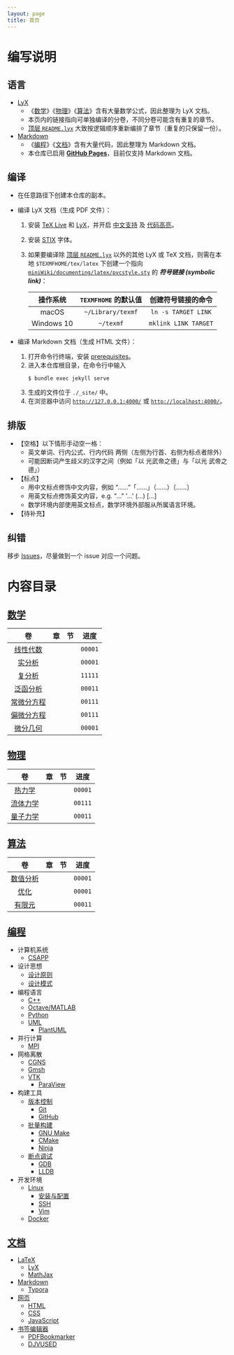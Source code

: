 ```yaml
---
layout: page
title: 首页
---
```


# 编写说明

## 语言
- [LyX](./documenting/latex/README.md#LyX)
  - 《[数学](#数学)》《[物理](#物理)》《[算法](#算法)》含有大量数学公式，因此整理为 LyX 文档。
  - 本页内的链接指向可单独编译的分卷，不同分卷可能含有重复的章节。
  - [顶层 `README.lyx`](./README.lyx) 大致按逻辑顺序重新编排了章节（重复的只保留一份）。
- [Markdown](./programming/markdown.md)
  - 《[编程](#编程)》《[文档](#文档)》含有大量代码，因此整理为 Markdown 文档。
  - 本仓库已启用 [**GitHub Pages**](https://pvcstillingradschool.github.io/miniWiki/)，目前仅支持 Markdown 文档。

## 编译

- 在任意路径下创建本仓库的副本。
- 编译 LyX 文档（生成 PDF 文件）：
  1. 安装 [TeX Live](./documenting/latex/README.md#TeX-Live) 和 [LyX](./documenting/latex/README.md#LyX)，并开启 [中文支持](./documenting/latex/README.md#LyX-中文支持) 及 [代码高亮](./documenting/latex/README.md#LyX-代码高亮)。
  1. 安装 [STIX](https://github.com/stipub/stixfonts) 字体。
  1. 如果要编译除 [顶层 `README.lyx`](./README.lyx) 以外的其他 LyX 或 TeX 文档，则需在本地 `$TEXMFHOME/tex/latex` 下创建一个指向 [`miniWiki/documenting/latex/pvcstyle.sty`](./documenting/latex/pvcstyle.sty) 的 ***符号链接 (symbolic link)***：
    
     |  操作系统  | `TEXMFHOME` 的默认值 |  创建符号链接的命令  |
     | :--------: | :------------------: | :------------------: |
     |   macOS    |  `~/Library/texmf`   | `ln -s TARGET LINK`  |
     | Windows 10 |      `~/texmf`       | `mklink LINK TARGET` |

- 编译 Markdown 文档（生成 HTML 文件）：
  1. 打开命令行终端，安装 [prerequisites](https://help.github.com/en/github/working-with-github-pages/testing-your-github-pages-site-locally-with-jekyll#prerequisites)。
  1. 进入本仓库根目录，在命令行中输入
     ```shell
     $ bundle exec jekyll serve
     ```
  1. 生成的文件位于 `./_site/` 中。
  1. 在浏览器中访问 [`http://127.0.0.1:4000/`](http://127.0.0.1:4000/) 或 [`http://localhost:4000/`](http://localhost:4000/)。

## 排版

- 【空格】以下情形手动空一格：
  - 英文单词、行内公式、行内代码 两侧（左侧为行首、右侧为标点者除外）
  - 可能因断词产生歧义的汉字之间（例如「以 光武帝之德」与「以光 武帝之德」）
- 【标点】
  - 用中文标点修饰中文内容，例如 “……”「……」（……）〔……〕
  - 用英文标点修饰英文内容，e.g. "..." '...' (...) [...]
  - 数学环境内部使用英文标点，数学环境外部服从所属语言环境。
- 【待补充】

## 纠错
移步 [Issues](https://github.com/pvcStillInGradSchool/miniWiki/issues)，尽量做到一个 issue 对应一个问题。

# 内容目录

## [数学](./mathematics/README.md)

|                       卷                        |  章  |  节  |  进度   |
| :---------------------------------------------: | :--: | :--: | :-----: |
|  [线性代数](./mathematics/algebra/README.lyx)   |      |      | `00001` |
|     [实分析](./mathematics/real/README.lyx)     |      |      | `00001` |
|   [复分析](./mathematics/complex/README.lyx)    |      |      | `11111` |
| [泛函分析](./mathematics/functional/README.lyx) |      |      | `00011` |
|   [常微分方程](./mathematics/ode/README.lyx)    |      |      | `00111` |
|   [偏微分方程](./mathematics/pde/README.lyx)    |      |      | `00111` |
|  [微分几何](./mathematics/geometry/README.lyx)  |      |      | `00001` |

## [物理](./physics/README.md)

|                    卷                    |  章  |  节  |  进度   |
| :--------------------------------------: | :--: | :--: | :-----: |
|   [热力学](./physics/heat/README.lyx)    |      |      | `00001` |
|  [流体力学](./physics/fluid/README.md)   |      |      | `00111` |
| [量子力学](./physics/quantum/README.lyx) |      |      | `00011` |

## [算法](./algorithms/README.md)

|                           卷                           |  章  |  节  |  进度   |
| :----------------------------------------------------: | :--: | :--: | :-----: |
| [数值分析](./algorithms/numerical_analysis/README.lyx) |      |      | `00001` |
|      [优化](./algorithms/optimization/README.lyx)      |      |      | `00001` |
|    [有限元](./algorithms/finite_element/README.lyx)    |      |      | `00011` |

## [编程](./programming/README.md)
- 计算机系统
  - [CSAPP](./programming/csapp/README.md)
- 设计思想
  - [设计原则](./programming/principles/README.md)
  - [设计模式](./programming/patterns/README.md)
- 编程语言
  - [C++](./programming/cpp/README.md)
  - [Octave/MATLAB](./programming/octave.md)
  - [Python](./programming/python.md)
  - [UML](./programming/uml/README.md)
    - [PlantUML](./programming/uml/README.md#PlantUML)
- 并行计算
  - [MPI](./programming/mpi/README.md)
- 网格离散
  - [CGNS](./programming/cgns/README.md)
  - [Gmsh](./programming/gmsh/README.md)
  - [VTK](./programming/vtk/README.md)
    - [ParaView](./programming/vtk/README.md#ParaView)
- 构建工具
  - [版本控制](./programming/git.md)
    - [Git](./programming/git.md#Git)
    - [GitHub](./programming/git.md#GitHub)
  - [批量构建](./programming/make/README.md)
    - [GNU Make](./programming/make/README.md#GNU-Make)
    - [CMake](./programming/make/README.md#CMake)
    - [Ninja](./programming/make/README.md#Ninja)
  - [断点调试](./programming/debug/README.md)
    - [GDB](./programming/debug/README.md#GDB)
    - [LLDB](./programming/debug/README.md#LLDB)
- 开发环境
  - [Linux](./programming/linux/README.md)
    - [安装与配置](./programming/linux/install/README.md)
    - [SSH](./programming/linux/ssh.md)
    - [Vim](./programming/linux/vim.md)
  - [Docker](./programming/docker/README.md)

## [文档](./documenting/README.md)
- [LaTeX](./documenting/latex/README.md)
  - [LyX](./documenting/latex/README.md#LyX)
  - [MathJax](./documenting/latex/README.md#MathJax)
- [Markdown](./documenting/markdown.md)
  - [Typora](./documenting/markdown.md#Typora)
- [网页](./documenting/web/README.md)
  - [HTML](./documenting/web/html.md)
  - [CSS](./documenting/web/css.md)
  - [JavaScript](./documenting/web/javascript.md)
- [书签编辑器](./documenting/bookmark)
  - [PDFBookmarker](./documenting/bookmark.md#PDFBookmarker)
  - [DJVUSED](./documenting/bookmark.md#DJVUSED)
